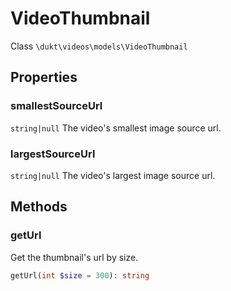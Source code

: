 # VideoThumbnail

Class `\dukt\videos\models\VideoThumbnail`

## Properties

### smallestSourceUrl
`string|null` The video's smallest image source url.

### largestSourceUrl
`string|null` The video's largest image source url.

## Methods

### getUrl
Get the thumbnail's url by size.  
```php
getUrl(int $size = 300): string
```